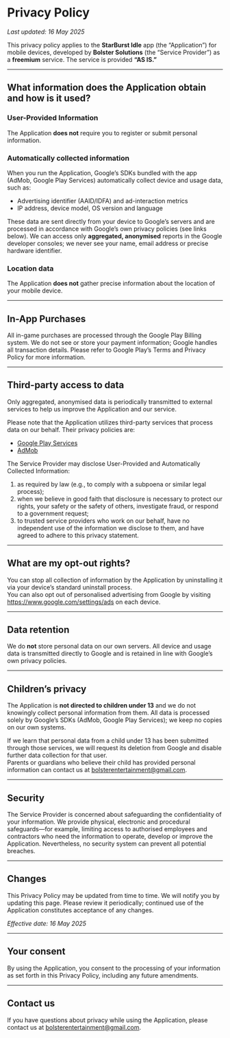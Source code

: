 # Privacy Policy  
*Last updated: 16 May 2025*

This privacy policy applies to the **StarBurst Idle** app (the “Application”) for mobile devices, developed by **Bolster Solutions** (the “Service Provider”) as a **freemium** service. The service is provided **“AS IS.”**

---

## What information does the Application obtain and how is it used?

### User-Provided Information  
The Application **does not** require you to register or submit personal information.

### Automatically collected information  
When you run the Application, Google’s SDKs bundled with the app (AdMob, Google Play Services) automatically collect device and usage data, such as:

- Advertising identifier (AAID/IDFA) and ad-interaction metrics  
- IP address, device model, OS version and language  

These data are sent directly from your device to Google’s servers and are processed in accordance with Google’s own privacy policies (see links below). We can access only **aggregated, anonymised** reports in the Google developer consoles; we never see your name, email address or precise hardware identifier.

### Location data  
The Application **does not** gather precise information about the location of your mobile device.

---

## In-App Purchases  
All in-game purchases are processed through the Google Play Billing system. We do not see or store your payment information; Google handles all transaction details. Please refer to Google Play’s Terms and Privacy Policy for more information.

---

## Third-party access to data  
Only aggregated, anonymised data is periodically transmitted to external services to help us improve the Application and our service.  

Please note that the Application utilizes third-party services that process data on our behalf. Their privacy policies are:

- [Google Play Services](https://www.google.com/policies/privacy/)  
- [AdMob](https://support.google.com/admob/answer/6128543?hl=en)

The Service Provider may disclose User-Provided and Automatically Collected Information:

1. as required by law (e.g., to comply with a subpoena or similar legal process);  
2. when we believe in good faith that disclosure is necessary to protect our rights, your safety or the safety of others, investigate fraud, or respond to a government request;  
3. to trusted service providers who work on our behalf, have no independent use of the information we disclose to them, and have agreed to adhere to this privacy statement.

---

## What are my opt-out rights?  
You can stop all collection of information by the Application by uninstalling it via your device’s standard uninstall process.  
You can also opt out of personalised advertising from Google by visiting <https://www.google.com/settings/ads> on each device.

---

## Data retention  
We do **not** store personal data on our own servers. All device and usage data is transmitted directly to Google and is retained in line with Google’s own privacy policies.

---

## Children’s privacy  
The Application is **not directed to children under 13** and we do not knowingly collect personal information from them. All data is processed solely by Google’s SDKs (AdMob, Google Play Services); we keep no copies on our own systems.

If we learn that personal data from a child under 13 has been submitted through those services, we will request its deletion from Google and disable further data collection for that user.  
Parents or guardians who believe their child has provided personal information can contact us at <bolsterentertainment@gmail.com>.

---

## Security  
The Service Provider is concerned about safeguarding the confidentiality of your information. We provide physical, electronic and procedural safeguards—for example, limiting access to authorised employees and contractors who need the information to operate, develop or improve the Application. Nevertheless, no security system can prevent all potential breaches.

---

## Changes  
This Privacy Policy may be updated from time to time. We will notify you by updating this page. Please review it periodically; continued use of the Application constitutes acceptance of any changes.

*Effective date: 16 May 2025*

---

## Your consent  
By using the Application, you consent to the processing of your information as set forth in this Privacy Policy, including any future amendments.

---

## Contact us  
If you have questions about privacy while using the Application, please contact us at <bolsterentertainment@gmail.com>.
